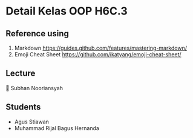 # Detail Kelas OOP H6C.3

## Reference using
1. Markdown https://guides.github.com/features/mastering-markdown/
2. Emoji Cheat Sheet https://github.com/ikatyang/emoji-cheat-sheet/

## Lecture
:star_struck: Subhan Nooriansyah

## Students
- Agus Stiawan
- Muhammad Rijal Bagus Hernanda

